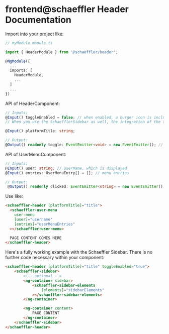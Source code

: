# frontend@schaeffler Header Documentation

Import into your project like:

```typescript
// myModule.module.ts

import { HeaderModule } from '@schaeffler/header';

@NgModule({
  ...
  imports: [
    HeaderModule,
    ...
  ]
  ...
})
```

API of HeaderComponent:

```typescript
// Inputs:
@Input() toggleEnabled = false; // when enabled, a burger icon is included and the output event is active
// When you use the SchaefflerSidebar as well, the integration of the toggle event and the button click is already done for you. 

@Input() platformTitle: string;

// Output:
@Output() readonly toggle: EventEmitter<void> = new EventEmitter(); // is emitted when the burger icon was clicked
```

API of UserMenuComponent: 

```typescript
// Inputs:
@Input() user: string; // username, which is displayed
@Input() entries: UserMenuEntry[] = []; // menu entries

// Output: 
 @Output() readonly clicked: EventEmitter<string> = new EventEmitter(); // is emitted when a element of the menu is clicked. Emitted event contains the provided key within the UserMenuEntry.
```


Use like:

```html
<schaeffler-header [platformTitle]="title">
  <schaeffler-user-menu
    user-menu
    [user]="username"
    [entries]="userMenuEntries"
  ></schaeffler-user-menu>

  PAGE CONTENT COMES HERE
</schaeffler-header>
```

Here's a fully working example with the Schaeffler Sidebar. There is no further code necessary within your component: 

```html
<schaeffler-header [platformTitle]="title" toggleEnabled="true">
    <schaeffler-sidebar>
        <!-- optional -->
        <ng-container sidebar>
            <schaeffler-sidebar-elements
                [elements]="sidebarElements"
            ></schaeffler-sidebar-elements>
        </ng-container>

        <ng-container content>
            PAGE CONTENT
        </ng-container>
    </schaeffler-sidebar>
</schaeffler-header>
```



